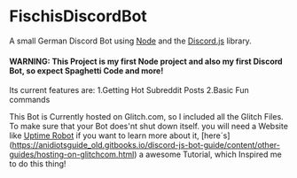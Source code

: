 # FischisDiscordBot
A small German Discord Bot using [Node](https://nodejs.org/) and the [Discord.js](https://discord.js.org) library.

#### WARNING: This Project is my first Node project and also my first Discord Bot, so expect Spaghetti Code and more! 

Its current features are:
1.Getting Hot Subreddit Posts
2.Basic Fun commands

This Bot is Currently hosted on Glitch.com, so I included all the Glitch Files. To make sure that your Bot does'nt shut down itself. you 
will need a 
Website like [Uptime Robot](https://uptimerobot.com/) if you want to learn more about it, [here´s]
(https://anidiotsguide_old.gitbooks.io/discord-js-bot-guide/content/other-guides/hosting-on-glitchcom.html) a awesome Tutorial, which 
Inspired me to do this thing!
